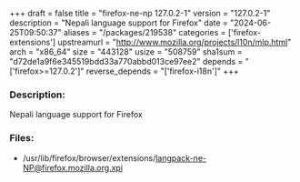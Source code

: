 +++
draft = false
title = "firefox-ne-np 127.0.2-1"
version = "127.0.2-1"
description = "Nepali language support for Firefox"
date = "2024-06-25T09:50:37"
aliases = "/packages/219538"
categories = ['firefox-extensions']
upstreamurl = "http://www.mozilla.org/projects/l10n/mlp.html"
arch = "x86_64"
size = "443128"
usize = "508759"
sha1sum = "d72de1a9f6e345519bdd33a770abbd013ce97ee2"
depends = "['firefox>=127.0.2']"
reverse_depends = "['firefox-i18n']"
+++
### Description: 
Nepali language support for Firefox

### Files: 
* /usr/lib/firefox/browser/extensions/langpack-ne-NP@firefox.mozilla.org.xpi
